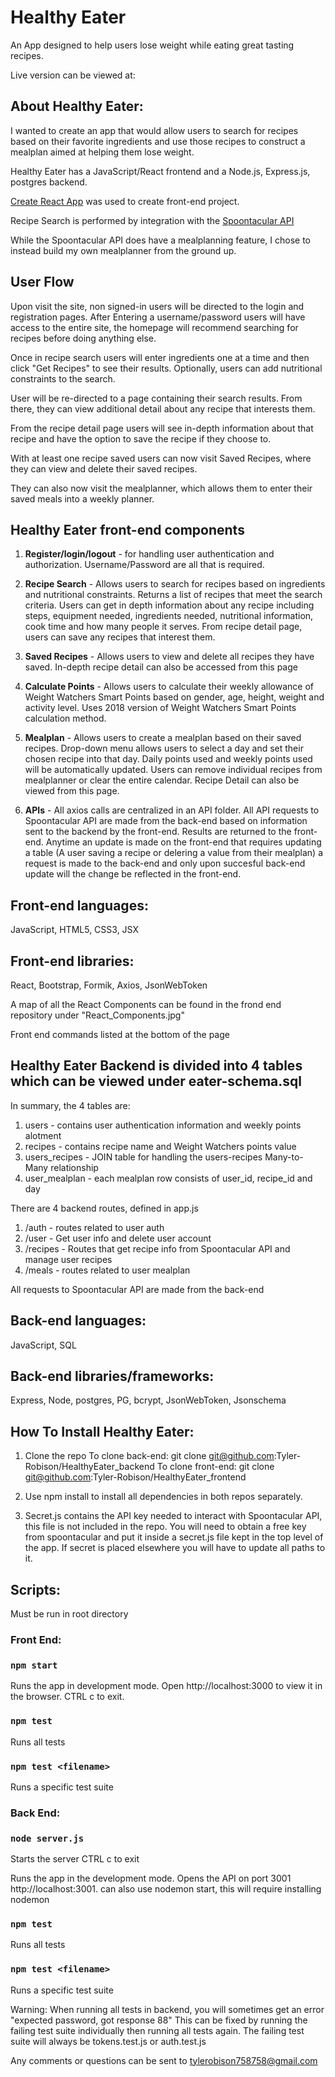 # Healthy Eater
An App designed to help users lose weight while eating great tasting recipes.

Live version can be viewed at: 

## About Healthy Eater:
I wanted to create an app that would allow users to search for recipes based on their favorite ingredients and use those recipes to construct a mealplan aimed at helping them lose weight. 

Healthy Eater has a JavaScript/React frontend and a Node.js, Express.js, postgres backend. 

[Create React App](https://github.com/facebook/create-react-app) was used to create front-end project.

Recipe Search is performed by integration with the [Spoontacular API](https://spoonacular.com/food-api)  

While the Spoontacular API does have a mealplanning feature, I chose to instead build my own mealplanner from the ground up. 

## User Flow

Upon visit the site, non signed-in users will be directed to the login and registration pages. After Entering a username/password users will have access to the entire site, the homepage will recommend searching for recipes before doing anything else. 

Once in recipe search users will enter ingredients one at a time and then click "Get Recipes" to see their results. Optionally, users can add nutritional constraints to the search. 

User will be re-directed to a page containing their search results. From there, they can view additional detail about any recipe that interests them. 

From the recipe detail page users will see in-depth information about that recipe and have the option to save the recipe if they choose to.

With at least one recipe saved users can now visit Saved Recipes, where they can view and delete their saved recipes. 

They can also now visit the mealplanner, which allows them to enter their saved meals into a weekly planner.

## Healthy Eater front-end components

1) **Register/login/logout** - for handling user authentication and authorization. Username/Password are all that is required. 

2) **Recipe Search** - Allows users to search for recipes based on ingredients and nutritional constraints. Returns a list of recipes that meet the search criteria. Users can get in depth information about any recipe including steps, equipment needed, ingredients needed, nutritional information, cook time and how many people it serves. From recipe detail page, users can save any recipes that interest them.

3) **Saved Recipes** - Allows users to view and delete all recipes they have saved. In-depth recipe detail can also be accessed from this page

4) **Calculate Points** - Allows users to calculate their weekly allowance of Weight Watchers Smart Points based on gender, age, height, weight and activity level. Uses 2018 version of Weight Watchers Smart Points calculation method.

5) **Mealplan** - Allows users to create a mealplan based on their saved recipes. Drop-down menu allows users to select a day and set their chosen recipe into that day. Daily points used and weekly points used will be automatically updated. Users can remove individual recipes from mealplanner or clear the entire calendar. Recipe Detail can also be viewed from this page. 

6) **APIs** - All axios calls are centralized in an API folder. All API requests to Spoontacular API are made from the back-end based on information sent to the backend by the front-end. Results are returned to the front-end. Anytime an update is made on the front-end that requires updating a table (A user saving a recipe or delering a value from their mealplan) a request is made to the back-end and only upon succesful back-end update will the change be reflected in the front-end.

## Front-end languages: 
JavaScript, HTML5, CSS3, JSX
## Front-end libraries: 
React, Bootstrap, Formik, Axios, JsonWebToken

A map of all the React Components can be found in the frond end repository under "React_Components.jpg"

Front end commands listed at the bottom of the page



## Healthy Eater Backend is divided into 4 tables which can be viewed under eater-schema.sql

In summary, the 4 tables are:
1) users - contains user authentication information and weekly points alotment
2) recipes - contains recipe name and Weight Watchers points value
3) users_recipes - JOIN table for handling the users-recipes Many-to-Many relationship
4) user_mealplan - each mealplan row consists of user_id, recipe_id and day

There are 4 backend routes, defined in app.js
1) /auth - routes related to user auth
2) /user - Get user info and delete user account
3) /recipes - Routes that get recipe info from Spoontacular API and manage user recipes
4) /meals - routes related to user mealplan

All requests to Spoontacular API are made from the back-end

## Back-end languages: 
JavaScript, SQL
## Back-end libraries/frameworks: 
Express, Node, postgres, PG, bcrypt, JsonWebToken, Jsonschema


## How To Install Healthy Eater: 

1) Clone the repo
To clone back-end:   git clone git@github.com:Tyler-Robison/HealthyEater_backend
To clone front-end:  git clone git@github.com:Tyler-Robison/HealthyEater_frontend

2) Use npm install to install all dependencies in both repos separately. 

3) Secret.js contains the API key needed to interact with Spoontacular API, this file is not included in the repo. You will need to obtain a free key from spoontacular and put it inside a secret.js file kept in the top level of the app. If secret is placed elsewhere you will have to update all paths to it.


## Scripts:
Must be run in root directory

### Front End:

### `npm start`
Runs the app in development mode.
Open http://localhost:3000 to view it in the browser.
CTRL c to exit. 

### `npm test`
Runs all tests

### `npm test <filename>`
Runs a specific test suite

### Back End:

### `node server.js`
Starts the server
CTRL c to exit

Runs the app in the development mode.
Opens the API on port 3001 http://localhost:3001.
can also use nodemon start, this will require installing nodemon

### `npm test`
Runs all tests

### `npm test <filename>`
Runs a specific test suite

Warning: When running all tests in backend, you will sometimes get an error "expected password, got response 88" 
This can be fixed by running the failing test suite individually then running all tests again. The failing test suite will always be tokens.test.js or auth.test.js

Any comments or questions can be sent to tylerobison758758@gmail.com